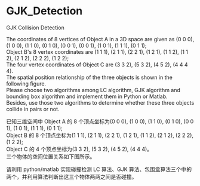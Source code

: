 # GJK_Detection
GJK Collision Detection

The coordinates of 8 vertices of Object A in a 3D space are given as (0 0 0), (1 0 0), (1 1 0), (0 1 0), (0 0 1), (0 0 1), (1 0 1), (1 1 1), (0 1 1);  
Object B's 8 vertex coordinates are (1 1 1), (2 1 1), (2 2 1), (1 2 1), (1 1 2), (1 1 2), (2 1 2), (2 2 2), (1 2 2);  
The four vertex coordinates of Object C are (3 3 2), (5 3 2), (4 5 2), (4 4 4 4).   
The spatial position relationship of the three objects is shown in the following figure.  
Please choose two algorithms among LC algorithm, GJK algorithm and bounding box algorithm and implement them in Python or Matlab.  
Besides, use those two algorithms to determine whether these three objects collide in pairs or not.  

已知三维空间中 Object A 的 8 个顶点坐标为(0 0 0), (1 0 0), (1 1 0), (0 1 0), (0 0 1), (1 0 1), (1 1 1), (0 1 1);  
Object B 的 8 个顶点坐标为(1 1 1), (2 1 1), (2 2 1), (1 2 1), (1 1 2), (2 1 2), (2 2 2), (1 2 2);   
Object C 的 4 个顶点坐标为(3 3 2), (5 3 2), (4 5 2), (4 4 4)。  
三个物体的空间位置关系如下图所示。  

请利用 python/matlab 实现碰撞检测 LC 算法、GJK 算法、包围盒算法三个中的两个，并利用算法判断出这三个物体两两之间是否碰撞。  
